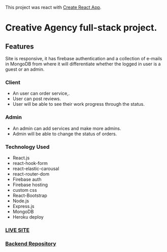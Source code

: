 This project was react with [Create React App](https://github.com/facebook/create-react-app).

# Creative Agency full-stack project.


## Features
Site is responsive, it has firebase authentication and a collection of e-mails in MongoDB from where it will differentiate whether the logged in user is a guest or an admin.

### Client 
- An user can order service,.
- User can post reviews.
- User will be able to see their work progress through the status.

### Admin
- An admin can add services and make more admins.
- Admin will be able to change the status of orders.


### Technology Used 
- React.js
- react-hook-form
- react-elastic-carousal
- react-router-dom
- Firebase auth
- Firebase hosting
- custom css
- React-Bootstrap
- Node.js
- Express.js
- MongoDB
- Heroku deploy

### [LIVE SITE](https://creative-agency-8f91d.web.app)
### [Backend Repository](https://github.com/sonjoybarmon)
